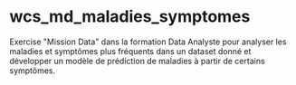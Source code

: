 # wcs_md_maladies_symptomes
Exercise "Mission Data" dans la formation Data  Analyste pour analyser les maladies et symptômes plus fréquents dans un dataset donné et développer un modèle de prédiction de maladies à partir de certains symptômes.
